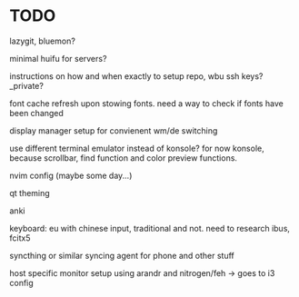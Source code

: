 # TODO
lazygit, bluemon?

minimal huifu for servers?

instructions on how and when exactly to setup repo, wbu ssh keys? \_private? 

font cache refresh upon stowing fonts. need a way to check if fonts have been changed

display manager setup for convienent wm/de switching

use different terminal emulator instead of konsole? for now konsole, because scrollbar, find function and color preview functions. 

nvim config (maybe some day...)

qt theming

anki

keyboard: eu with chinese input, traditional and not. need to research ibus, fcitx5 

syncthing or similar syncing agent for phone and other stuff

host specific monitor setup using arandr and nitrogen/feh -> goes to i3 config
